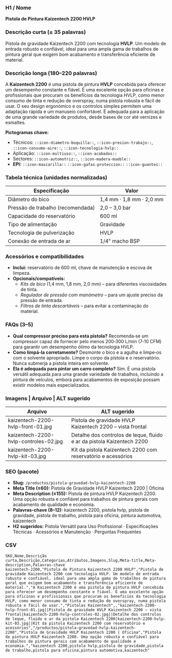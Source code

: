 ### H1 / Nome
**Pistola de Pintura Kaizentech 2200 HVLP**

### Descrição curta (≤ 35 palavras)
Pistola de gravidade Kaizentech 2200 com tecnologia **HVLP**. Um modelo de entrada robusto e confiável, ideal para uma ampla gama de trabalhos de pintura geral que exigem bom acabamento e transferência eficiente de material.

### Descrição longa (180–220 palavras)
A **Kaizentech 2200** é uma pistola de pintura **HVLP** concebida para oferecer um desempenho constante e fiável. É uma excelente opção para oficinas e profissionais que procuram os benefícios da tecnologia HVLP, como menor consumo de tinta e redução de overspray, numa pistola robusta e fácil de usar. O seu design ergonómico e os controlos simples permitem uma adaptação rápida e um manuseio confortável. É adequada para a aplicação de uma grande variedade de produtos, desde bases de cor até vernizes e esmaltes.

**Pictogramas chave:**
- Técnicos: `::icon-diametro-boquilla::`, `::icon-presion-trabajo::`, `::icon-consumo-aire::`, `::icon-tecnologia-hvlp::`
- Aplicação: `::icon-multiuso::`, `::icon-acabados::`
- Sectores: `::icon-automotriz::`, `::icon-madera-mueble::`
- **EPI:** `::icon-mascarilla::` `::icon-gafas-proteccion::` `::icon-guantes::`

### Tabela técnica (unidades normalizadas)
| **Especificação**                 | **Valor**                 |
|----------------------------------|---------------------------|
| Diâmetro do bico                 | 1,4 mm · 1,8 mm · 2,0 mm |
| Pressão de trabalho (recomendada) | 2,0 – 3,0 bar             |
| Capacidade do reservatório       | 600 ml                   |
| Tipo de alimentação              | Gravidade                |
| Tecnologia de pulverização       | HVLP                    |
| Conexão de entrada de ar         | 1/4" macho BSP          |

### Acessórios e compatibilidades
- **Inclui:** reservatório de 600 ml, chave de manutenção e escova de limpeza.
- **Opcionais/compatíveis:**
  - *Kits de bico* (1,4 mm, 1,8 mm, 2,0 mm) – para diferentes viscosidades de tinta.
  - *Regulador de pressão com manómetro* – para um ajuste preciso da pressão de entrada.
  - *Filtros de tinta descartáveis* – para evitar a contaminação do material.

### FAQs (3–5)
- **Qual compressor preciso para esta pistola?** Recomenda‑se um compressor capaz de fornecer pelo menos 200‑300 L/min (7‑10 CFM) para garantir um desempenho ótimo da tecnologia HVLP.
- **Como limpá‑la corretamente?** Desmonte o bico e a agulha e limpe‑os com o solvente apropriado. Limpe o corpo da pistola e o reservatório. Nunca submerja a pistola inteira em solvente.
- **Ela é adequada para pintar um carro completo?** Sim. É uma pistola versátil adequada para uma grande variedade de trabalhos, incluindo a pintura de veículos, embora para acabamentos de exposição possam existir modelos mais especializados.

### Imagens | Arquivo | ALT sugerido
| Arquivo | ALT sugerido |
|---|---|
| kaizentech-2200-hvlp-front-01.jpg | Pistola de gravidade HVLP Kaizentech 2200 – vista frontal |
| kaizentech-2200-hvlp-controles-02.jpg | Detalhe dos controlos de leque, fluido e ar da pistola Kaizentech 2200 |
| kaizentech-2200-hvlp-kit-03.jpg | Kit da pistola Kaizentech 2200 com reservatório e acessórios |

### SEO (pacote)
- **Slug:** `/productos/pistola-gravedad-hvlp-kaizentech-2200`
- **Meta Title (≤60):** Pistola de Gravidade HVLP Kaizentech 2200 | Oficina
- **Meta Description (≤155):** Pistola de pintura HVLP Kaizentech 2200. Uma opção robusta e confiável para trabalhos de pintura gerais com acabamento de qualidade e economia.
- **Palavras‑chave (8–12):** kaizentech 2200, pistola hvlp, pistola de gravidade, pistola de trabalho, pistola para oficina, pintura automotiva, kaizentech
- **H2 sugeridos:** Pistola Versátil para Uso Profissional · Especificações Técnicas · Acessórios e Manutenção · Perguntas Frequentes

### CSV

```csv
SKU,Nome,Descrição curta,Descrição,Categorias,Atributos,Imagens,Slug,Meta-title,Meta-description,Palavras‑chave
kaizentech-2200,"Pistola de Pintura Kaizentech 2200 HVLP","Pistola de gravidade Kaizentech 2200 com tecnologia HVLP. Um modelo de entrada robusto e confiável, ideal para uma ampla gama de trabalhos de pintura geral que exigem bom acabamento e transferência eficiente de material.","A Kaizentech 2200 é uma pistola de pintura HVLP concebida para oferecer um desempenho constante e fiável. É uma excelente opção para oficinas e profissionais que procuram os benefícios da tecnologia HVLP, como menor consumo de tinta e redução de overspray, numa pistola robusta e fácil de usar.","Pistolas Kaizentech",,"kaizentech-2200-hvlp-front-01.jpg||Pistola de gravidade HVLP Kaizentech 2200 – vista frontal|kaizentech-2200-hvlp-controles-02.jpg||Detalhe dos controlos de leque, fluido e ar da pistola Kaizentech 2200|kaizentech-2200-hvlp-kit-03.jpg||Kit da pistola Kaizentech 2200 com reservatório e acessórios","/productos/pistola-gravedad-hvlp-kaizentech-2200","Pistola de Gravidade HVLP Kaizentech 2200 | Oficina","Pistola de pintura HVLP Kaizentech 2200. Uma opção robusta e confiável para trabalhos de pintura gerais com acabamento de qualidade e economia.","kaizentech 2200,pistola hvlp,pistola de gravidade,pistola de trabalho,pistola para oficina,pintura automotiva,kaizentech"
```